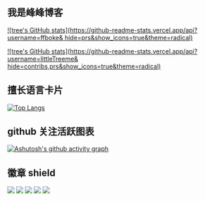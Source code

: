 ## 我是峰峰博客

[![tree's GitHub stats](https://github-readme-stats.vercel.app/api?username=ffboke&
hide=prs&show_icons=true&theme=radical)](https://github.com/anuraghazra/github-readme-stats)

[![tree's GitHub stats](https://github-readme-stats.vercel.app/api?username=littleTreeme&
hide=contribs,prs&show_icons=true&theme=radical)](https://github.com/anuraghazra/github-readme-stats)

## 擅长语言卡片

[![Top Langs](https://github-readme-stats.vercel.app/api/top-langs/?username=ffboke&layout=compact)](https://github.com/anuraghazra/github-readme-stats)

## github 关注活跃图表

[![Ashutosh's github activity graph](https://activity-graph.herokuapp.com/graph?username=ffboke&theme=dracula)](https://github.com/ashutosh00710/github-readme-activity-graph)

## 徽章 shield

![](https://img.shields.io/badge/-Nodejs-43853d?style=flat-square&logo=Node.js&logoColor=white)
![](https://img.shields.io/badge/-WebRTC-008000?style=flat-square&logo=WebRTC&labelColor=90EE90&color=fff)
![](https://img.shields.io/badge/-JavaScript-e5cd0c?style=flat-square&logo=JavaScript&labelColor=f7df1e&logoColor=000)
![](https://img.shields.io/badge/-Vue.js-29beb0?style=flat-square&logo=vue.js&labelColor=ffffff&color=4FC08D)
![](https://img.shields.io/badge/-React-29beb0?style=flat-square&logo=React&labelColor=ffffff&color=61DAFB)
